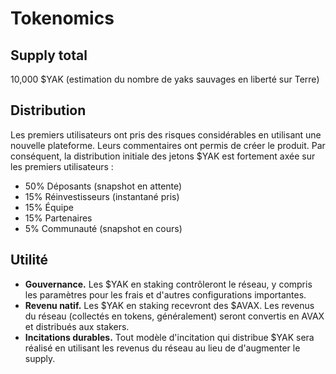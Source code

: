 # Tokenomics

## Supply total

10,000 $YAK \(estimation du nombre de yaks sauvages en liberté sur Terre\)

## Distribution

Les premiers utilisateurs ont pris des risques considérables en utilisant une nouvelle plateforme. Leurs commentaires ont permis de créer le produit. Par conséquent, la distribution initiale des jetons $YAK est fortement axée sur les premiers utilisateurs :

* 50% Déposants \(snapshot en attente\) 
* 15% Réinvestisseurs \(instantané pris\) 
* 15% Équipe 
* 15% Partenaires 
* 5% Communauté \(snapshot en cours\)

## Utilité

* **Gouvernance.** Les $YAK en staking contrôleront le réseau, y compris les paramètres pour les frais et d'autres configurations importantes.
* **Revenu natif.** Les $YAK en staking recevront des $AVAX. Les revenus du réseau \(collectés en tokens, généralement\) seront convertis en AVAX et distribués aux stakers.
* **Incitations durables.** Tout modèle d'incitation qui distribue $YAK sera réalisé en utilisant les revenus du réseau au lieu de d'augmenter le supply.

